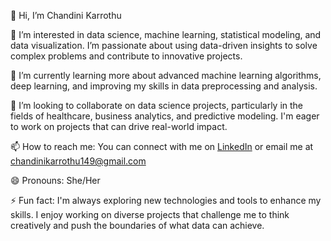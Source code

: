 👋 Hi, I’m Chandini Karrothu

👀 I’m interested in data science, machine learning, statistical modeling, and data visualization. I’m passionate about using data-driven insights to solve complex problems and contribute to innovative projects.

🌱 I’m currently learning more about advanced machine learning algorithms, deep learning, and improving my skills in data preprocessing and analysis.

💞️ I’m looking to collaborate on data science projects, particularly in the fields of healthcare, business analytics, and predictive modeling. I'm eager to work on projects that can drive real-world impact.

📫 How to reach me: You can connect with me on [LinkedIn](https://www.linkedin.com/in/chandini-karrothu-1469b1206) or email me at chandinikarrothu149@gmail.com 

😄 Pronouns: She/Her

⚡ Fun fact: I'm always exploring new technologies and tools to enhance my skills. I enjoy working on diverse projects that challenge me to think creatively and push the boundaries of what data can achieve.
